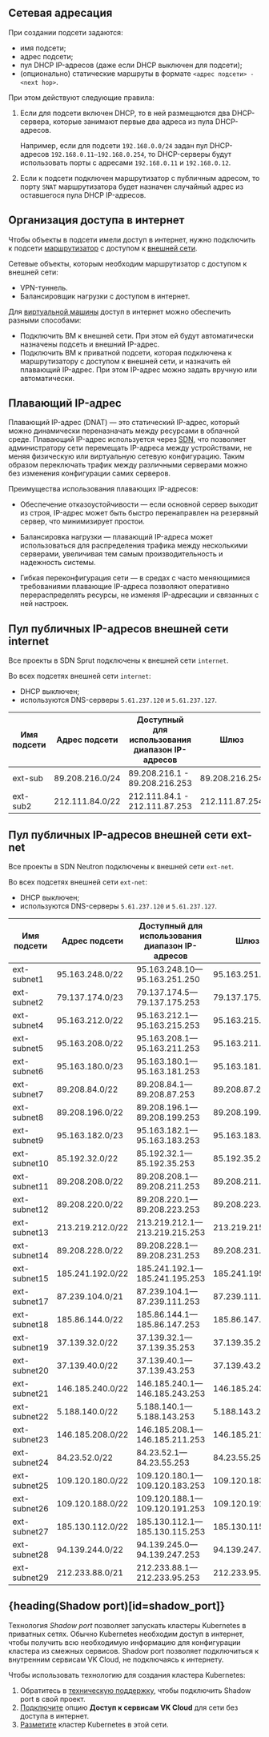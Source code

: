 ## Сетевая адресация

При создании подсети задаются:

- имя подсети;
- адрес подсети;
- пул DHCP IP-адресов (даже если DHCP выключен для подсети);
- (опционально) статические маршруты в формате `<адрес подсети> - <next hop>`.

При этом действуют следующие правила:

1. Если для подсети включен DHCP, то в ней размещаются два DHCP-сервера, которые занимают первые два адреса из пула DHCP-адресов.

   Например, если для подсети `192.168.0.0/24` задан пул DHCP-адресов `192.168.0.11–192.168.0.254`, то DHCP-серверы будут использовать порты с адресами `192.168.0.11` и `192.168.0.12`.

1. Если к подсети подключен маршрутизатор с публичным адресом, то порту `SNAT` маршрутизатора будет назначен случайный адрес из оставшегося пула DHCP IP-адресов.

## Организация доступа в интернет

Чтобы объекты в подсети имели доступ в интернет, нужно подключить к подсети [маршрутизатор](../router) с доступом к [внешней сети](../net-types#external_net).

Сетевые объекты, которым необходим маршрутизатор с доступом к внешней сети:

- VPN-туннель.
- Балансировщик нагрузки с доступом в интернет.

Для [виртуальной машины](/ru/computing/iaas/concepts/about#virtualnye_mashiny) доступ в интернет можно обеспечить разными способами:

- Подключить ВМ к внешней сети. При этом ей будут автоматически назначены подсеть и внешний IP-адрес.
- Подключить ВМ к приватной подсети, которая подключена к маршрутизатору с доступом к внешней сети, и назначить ей плавающий IP-адрес. При этом IP-адрес можно задать вручную или автоматически.

## Плавающий IP-адрес

Плавающий IP-адрес (DNAT) — это статический IP-адрес, который можно динамически переназначать между ресурсами в облачной среде. Плавающий IP-адрес используется через [SDN](../sdn), что позволяет администратору сети перемещать IP-адреса между устройствами, не меняя физическую или виртуальную сетевую конфигурацию. Таким образом переключать трафик между различными серверами можно без изменения конфигурации самих серверов.

Преимущества использования плавающих IP-адресов:

- Обеспечение отказоустойчивости — если основной сервер выходит из строя, IP-адрес может быть быстро перенаправлен на резервный сервер, что минимизирует простои.

- Балансировка нагрузки — плавающий IP-адреса может использоваться для распределения трафика между несколькими серверами, увеличивая тем самым производительность и надежность системы.

- Гибкая переконфигурация сети — в средах с часто меняющимися требованиями плавающие IP-адреса позволяют оперативно перераспределять ресурсы, не изменяя IP-адресации и связанных с ней настроек.

## Пул публичных IP-адресов внешней сети internet

Все проекты в SDN Sprut подключены к внешней сети `internet`.

Во всех подсетях внешней сети `internet`:

- DHCP выключен;
- используются DNS-серверы `5.61.237.120` и `5.61.237.127`.

<!-- prettier-ignore-start -->
| Имя подсети  | Адрес подсети    | Доступный для использования диапазон IP-адресов    | Шлюз            |
| ------------ | ---------------- | -------------------------------------------------- | --------------- |
| ext-sub  | 89.208.216.0/24  | 89.208.216.1 - 89.208.216.253                       | 89.208.216.254 |
| ext-sub2  | 212.111.84.0/22  | 212.111.84.1 - 212.111.87.253                        | 212.111.87.254 |
<!-- prettier-ignore-end -->

## Пул публичных IP-адресов внешней сети ext-net

Все проекты в SDN Neutron подключены к внешней сети `ext-net`.

Во всех подсетях внешней сети `ext-net`:

- DHCP выключен;
- используются DNS-серверы `5.61.237.120` и `5.61.237.127`.

<!-- prettier-ignore-start -->
| Имя подсети  | Адрес подсети    | Доступный для использования диапазон IP-адресов    | Шлюз            |
| ------------ | ---------------- | -------------------------------------------------- | --------------- |
| ext-subnet1  | 95.163.248.0/22  | 95.163.248.10—95.163.251.250                       | 95.163.251.254  |
| ext-subnet2  | 79.137.174.0/23  | 79.137.174.5—79.137.175.253                        | 79.137.175.254  |
| ext-subnet4  | 95.163.212.0/22  | 95.163.212.1—95.163.215.253                        | 95.163.215.254  |
| ext-subnet5  | 95.163.208.0/22  | 95.163.208.1—95.163.211.253                        | 95.163.211.254  |
| ext-subnet6  | 95.163.180.0/23  | 95.163.180.1—95.163.181.253                        | 95.163.181.254  |
| ext-subnet7  | 89.208.84.0/22   | 89.208.84.1—89.208.87.253                          | 89.208.87.254   |
| ext-subnet8  | 89.208.196.0/22  | 89.208.196.1—89.208.199.253                        | 89.208.199.254  |
| ext-subnet9  | 95.163.182.0/23  | 95.163.182.1—95.163.183.253                        | 95.163.183.254  |
| ext-subnet10 | 85.192.32.0/22   | 85.192.32.1—85.192.35.253                          | 85.192.35.254   |
| ext-subnet11 | 89.208.208.0/22  | 89.208.208.1—89.208.211.253                        | 89.208.211.254  |
| ext-subnet12 | 89.208.220.0/22  | 89.208.220.1—89.208.223.253                        | 89.208.223.254  |
| ext-subnet13 | 213.219.212.0/22 | 213.219.212.1—213.219.215.253                      | 213.219.215.254 |
| ext-subnet14 | 89.208.228.0/22  | 89.208.228.1—89.208.231.253                        | 89.208.231.254  |
| ext-subnet15 | 185.241.192.0/22 | 185.241.192.1—185.241.195.253                      | 185.241.195.254 |
| ext-subnet17 | 87.239.104.0/21  | 87.239.104.1—87.239.111.253                        | 87.239.111.254  |
| ext-subnet18 | 185.86.144.0/22  | 185.86.144.1—185.86.147.253                        | 185.86.147.254  |
| ext-subnet19 | 37.139.32.0/22   | 37.139.32.1—37.139.35.253                          | 37.139.35.254   |
| ext-subnet20 | 37.139.40.0/22   | 37.139.40.1—37.139.43.253                          | 37.139.43.254   |
| ext-subnet21 | 146.185.240.0/22 | 146.185.240.1—146.185.243.253                      | 146.185.243.254 |
| ext-subnet22 | 5.188.140.0/22   | 5.188.140.1—5.188.143.253                          | 5.188.143.254   |
| ext-subnet23 | 146.185.208.0/22 | 146.185.208.1—146.185.211.253                      | 146.185.211.254 |
| ext-subnet24 | 84.23.52.0/22    | 84.23.52.1—84.23.55.253                            | 84.23.55.254    |
| ext-subnet25 | 109.120.180.0/22 | 109.120.180.1—109.120.183.253                      | 109.120.183.254 |
| ext-subnet26 | 109.120.188.0/22 | 109.120.188.1—109.120.191.253                      | 109.120.191.254 |
| ext-subnet27 | 185.130.112.0/22 | 185.130.112.1—185.130.115.253                      | 185.130.115.254 |
| ext-subnet28 | 94.139.244.0/22  | 94.139.245.0—94.139.247.253                        | 94.139.247.254  |
| ext-subnet29 | 212.233.88.0/21  | 212.233.88.1—212.233.95.253                        | 212.233.95.254  |
<!-- prettier-ignore-end -->

## {heading(Shadow port)[id=shadow_port]}

Технология _Shadow port_ позволяет запускать кластеры Kubernetes в приватных сетях. Обычно Kubernetes необходим доступ в интернет, чтобы получить всю необходимую информацию для конфигурации кластера из смежных сервисов. Shadow port позволяет подключиться к внутренним сервисам VK Cloud, не подключаясь к интернету.

Чтобы использовать технологию для создания кластера Kubernetes:

1. Обратитесь в [техническую поддержку](/ru/contacts), чтобы подключить Shadow port в свой проект. 
1. [Подключите](../../service-management/net#sozdanie_seti) опцию **Доступ к сервисам VK Cloud** для сети без доступа в интернет.
1. [Разметите](/ru/kubernetes/k8s/service-management/create-cluster) кластер Kubernetes в этой сети.
